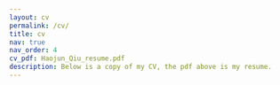 ```yaml
---
layout: cv
permalink: /cv/
title: cv
nav: true
nav_order: 4
cv_pdf: Haojun_Qiu_resume.pdf
description: Below is a copy of my CV, the pdf above is my resume.
---
```

